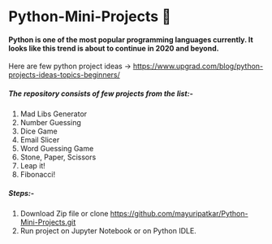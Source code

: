 # Python-Mini-Projects  :dizzy:
#### Python is one of the most popular programming languages currently. It looks like this trend is about to continue in 2020 and beyond. 
Here are few python project ideas -> https://www.upgrad.com/blog/python-projects-ideas-topics-beginners/

##### The repository consists of few projects from the list:-
1. Mad Libs Generator
2. Number Guessing
3. Dice Game
4. Email Slicer
5. Word Guessing Game
6. Stone, Paper, Scissors
7. Leap it!
8. Fibonacci!

##### Steps:-
1. Download Zip file or clone https://github.com/mayuripatkar/Python-Mini-Projects.git
2. Run project on Jupyter Notebook or on Python IDLE.
